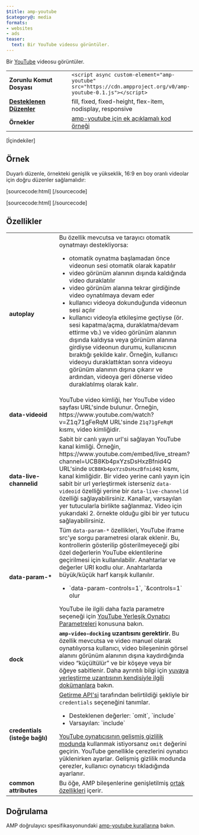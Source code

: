 ```yaml
---
$title: amp-youtube
$category@: media
formats:
- websites
- ads
teaser:
  text: Bir YouTube videosu görüntüler.
---
```




<!--
       Copyright 2016 The AMP HTML Authors. All Rights Reserved.

       Licensed under the Apache License, Version 2.0 (the "License");
     you may not use this file except in compliance with the License.
     You may obtain a copy of the License at

     http://www.apache.org/licenses/LICENSE-2.0

     Unless required by applicable law or agreed to in writing, software
     distributed under the License is distributed on an "AS-IS" BASIS,
     WITHOUT WARRANTIES OR CONDITIONS OF ANY KIND, either express or implied.
     See the License for the specific language governing permissions and
     limitations under the License.
-->



Bir [YouTube](https://www.youtube.com/) videosu görüntüler.

<table>
  <tr>
    <td width="40%"><strong>Zorunlu Komut Dosyası</strong></td>
    <td><code>&lt;script async custom-element="amp-youtube" src="https://cdn.ampproject.org/v0/amp-youtube-0.1.js">&lt;/script></code></td>
  </tr>
  <tr>
    <td class="col-fourty"><strong><a href="../../../documentation/guides-and-tutorials/develop/style_and_layout/control_layout.md">Desteklenen Düzenler</a></strong></td>
    <td>fill, fixed, fixed-height, flex-item, nodisplay, responsive</td>
  </tr>
  <tr>
    <td width="40%"><strong>Örnekler</strong></td>
    <td><a href="https://ampbyexample.com/components/amp-youtube/">amp-youtube için ek açıklamalı kod örneği</a></td>
  </tr>
</table>

[İçindekiler]

## Örnek

Duyarlı düzenle, örnekteki genişlik ve yükseklik, 16:9 en boy oranlı videolar için doğru düzenler sağlamalıdır:

[sourcecode:html]
<amp-youtube
    data-videoid="mGENRKrdoGY"
    layout="responsive"
    width="480" height="270"></amp-youtube>
  [/sourcecode]

  [sourcecode:html]
  <amp-youtube
      id="myLiveChannel"
      data-live-channelid="UCB8Kb4pxYzsDsHxzBfnid4Q"
      width="358"
      height="204"
      layout="responsive">
    <amp-img
      src="https://i.ytimg.com/vi/Wm1fWz-7nLQ/hqdefault_live.jpg"
      placeholder
      layout="fill"
      />
  </amp-youtube>
  [/sourcecode]

## Özellikler

<table>
  <tr>
    <td width="40%"><strong>autoplay</strong></td>
    <td>Bu özellik mevcutsa ve tarayıcı otomatik oynatmayı destekliyorsa:
      <ul>
        <li>otomatik oynatma başlamadan önce videonun sesi otomatik olarak kapatılır
        </li>
        <li>video görünüm alanının dışında kaldığında video duraklatılır
        </li>
        <li>video görünüm alanına tekrar girdiğinde video oynatılmaya devam eder
        </li>
        <li>kullanıcı videoya dokunduğunda videonun sesi açılır
        </li>
        <li>kullanıcı videoyla etkileşime geçtiyse (ör. sesi kapatma/açma, duraklatma/devam ettirme vb.) ve video görünüm alanının dışında kaldıysa veya görünüm alanına girdiyse videonun durumu, kullanıcının bıraktığı şekilde kalır. Örneğin, kullanıcı videoyu duraklattıktan sonra videoyu görünüm alanının dışına çıkarır ve ardından, videoya geri dönerse video duraklatılmış olarak kalır.
        </li>
      </ul></td>
    </tr>
    <tr>
      <td width="40%"><strong>data-videoid</strong></td>
      <td>YouTube video kimliği, her YouTube video sayfası URL'sinde bulunur.
          Örneğin, https://www.youtube.com/watch?v=Z1q71gFeRqM URL'sinde <code>Z1q71gFeRqM</code> kısmı, video kimliğidir.</td>
      </tr>
      <tr>
        <td width="40%"><strong>data-live-channelid</strong></td>
        <td>Sabit bir canlı yayın url'si sağlayan YouTube kanal kimliği. Örneğin, https://www.youtube.com/embed/live_stream?channel=UCB8Kb4pxYzsDsHxzBfnid4Q URL'sinde <code>UCB8Kb4pxYzsDsHxzBfnid4Q</code> kısmı, kanal kimliğidir. Bir video yerine canlı yayın için sabit bir url yerleştirmek isterseniz <code>data-videoid</code> özelliği yerine bir <code>data-live-channelid</code> özelliği sağlayabilirsiniz. Kanallar, varsayılan yer tutucularla birlikte sağlanmaz. Video için yukarıdaki 2. örnekte olduğu gibi bir yer tutucu sağlayabilirsiniz.</td>
      </tr>
      <tr>
        <td width="40%"><strong>data-param-*</strong></td>
        <td>Tüm <code>data-param-*</code> özellikleri, YouTube iframe src'ye sorgu parametresi olarak eklenir. Bu, kontrollerin gösterilip gösterilmeyeceği gibi özel değerlerin YouTube eklentilerine geçirilmesi için kullanılabilir.
            Anahtarlar ve değerler URI kodlu olur. Anahtarlarda büyük/küçük harf karışık kullanılır.
            <ul>
            <li>`data-param-controls=1`, `&amp;controls=1` olur</li>
          </ul>
          YouTube ile ilgili daha fazla parametre seçeneği için <a href="https://developers.google.com/youtube/player_parameters">YouTube Yerleşik Oynatıcı Parametreleri</a> konusuna bakın.
        </td>
      </tr>
      <tr>
        <td width="40%"><strong>dock</strong></td>
        <td><strong><code>amp-video-docking</code> uzantısını gerektirir.</strong> Bu özellik mevcutsa ve video manuel olarak oynatılıyorsa kullanıcı, video bileşeninin görsel alanını görünüm alanının dışına kaydırdığında video “küçültülür” ve bir köşeye veya bir öğeye sabitlenir.
            Daha ayrıntılı bilgi için <a href="amp-video-docking.md">yuvaya yerleştirme uzantısının kendisiyle ilgili dokümanlara</a> bakın.</td>
        </tr>
        <tr>
          <td width="40%"><strong>credentials (isteğe bağlı)</strong></td>
          <td><a href="https://fetch.spec.whatwg.org/">Getirme API'si</a> tarafından belirtildiği şekliyle bir <code>credentials</code> seçeneğini tanımlar.
            <ul>
              <li>Desteklenen değerler: `omit`, `include`</li>
              <li>Varsayılan: `include`</li>
            </ul>
            <a href="http://www.google.com/support/youtube/bin/answer.py?answer=141046">YouTube oynatıcısının gelişmiş gizlilik modunda</a> kullanmak istiyorsanız <code>omit</code> değerini geçirin.
                YouTube genellikle çerezlerini oynatıcı yüklenirken ayarlar. Gelişmiş gizlilik modunda çerezler, kullanıcı oynatıcıyı tıkladığında ayarlanır.</td>
            </tr>
            <tr>
              <td width="40%"><strong>common attributes</strong></td>
              <td>Bu öğe, AMP bileşenlerine genişletilmiş <a href="../../../documentation/guides-and-tutorials/learn/common_attributes.md">ortak özellikleri</a> içerir.</td>
            </tr>
          </table>

## Doğrulama

AMP doğrulayıcı spesifikasyonundaki [amp-youtube kurallarına](https://github.com/ampproject/amphtml/blob/master/extensions/amp-youtube/validator-amp-youtube.protoascii) bakın.
